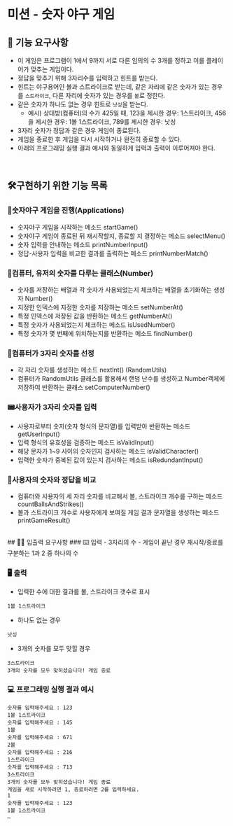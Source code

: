 # 미션 - 숫자 야구 게임

## 🚀 기능 요구사항
- 이 게임은 프로그램이 1에서 9까지 서로 다른 임의의 수 3개를 정하고 이를 플레이어가 맞추는 게임이다.
- 정답을 맞추기 위해 3자리수를 입력하고 힌트를 받는다.
- 힌트는 야구용어인 볼과 스트라이크로 받는데, 같은 자리에 같은 숫자가 있는 경우를 `스트라이크`, 다른 자리에 숫자가 있는 경우를 `볼`로 정한다.
- 같은 숫자가 하나도 없는 경우 힌트로 `낫싱`을 받는다.
  - 예시) 상대방(컴퓨터)의 수가 425일 때, 123을 제시한 경우: 1스트라이크, 456을 제시한 경우: 1볼 1스트라이크, 789를 제시한 경우: 낫싱
- 3자리 숫자가 정답과 같은 경우 게임이 종료된다.
- 게임을 종료한 후 게임을 다시 시작하거나 완전히 종료할 수 있다.
- 아래의 프로그래밍 실행 결과 예시와 동일하게 입력과 출력이 이루어져야 한다.

<br>

## 🛠구현하기 위한 기능 목록

### 🎲숫자야구 게임을 진행(Applications)
- 숫자야구 게임을 시작하는 메소드 startGame()
- 숫자야구 게임이 종료된 뒤 재시작할지, 종료할 지 결정하는 메소드 selectMenu()
- 숫자 입력을 안내하는 메소드 printNumberInput()
- 정답-사용자 입력을 비교한 결과를 출력하는 메소드 printNumberMatch()

### 🔢컴퓨터, 유저의 숫자를 다루는 클래스(Number)
- 숫자를 저장하는 배열과 각 숫자가 사용되었는지 체크하는 배열을 초기화하는 생성자 Number()
- 지정한 인덱스에 지정한 숫자를 저장하는 메소드 setNumberAt()
- 특정 인덱스에 저장된 값을 반환하는 메소드 getNumberAt()
- 특정 숫자가 사용되었는지 체크하는 메소드 isUsedNumber()
- 특정 숫자가 몇 번째에 위치하는지를 반환하는 메소드 findNumber()

### 📐컴퓨터가 3자리 숫자를 선정
- 각 자리 숫자를 생성하는 메소드 nextInt() (RandomUtils)
- 컴퓨터가 RandomUtils 클래스를 활용해서 랜덤 난수를 생성하고 Number객체에 저장하여 반환하는 클래스 setComputerNumber()

### 📟사용자가 3자리 숫자를 입력
- 사용자로부터 숫자(숫자 형식의 문자열)를 입력받아 반환하는 메소드 getUserInput()
- 입력 형식의 유효성을 검증하는 메소드 isValidInput()
- 해당 문자가 1~9 사이의 숫자인지 검사하는 메소드 isValidCharacter()
- 입력한 숫자가 중복된 값이 있는지 검사하는 메소드 isRedundantInput()

### 🧠사용자의 숫자와 정답을 비교
- 컴퓨터와 사용자의 세 자리 숫자를 비교해서 볼, 스트라이크 개수를 구하는 메소드 countBallsAndStrikes()
- 볼과 스트라이크 개수로 사용자에게 보여질 게임 결과 문자열을 생성하는 메소드 printGameResult()

<br>
## ✍🏻 입출력 요구사항
### ⌨️ 입력
- 3자리의 수
- 게임이 끝난 경우 재시작/종료를 구분하는 1과 2 중 하나의 수

### 🖥 출력
- 입력한 수에 대한 결과를 볼, 스트라이크 갯수로 표시
```
1볼 1스트라이크
```
- 하나도 없는 경우 
```
낫싱
```
- 3개의 숫자를 모두 맞힐 경우
```
3스트라이크
3개의 숫자를 모두 맞히셨습니다! 게임 종료
```

### 💻 프로그래밍 실행 결과 예시
```
숫자를 입력해주세요 : 123
1볼 1스트라이크
숫자를 입력해주세요 : 145
1볼
숫자를 입력해주세요 : 671
2볼
숫자를 입력해주세요 : 216
1스트라이크
숫자를 입력해주세요 : 713
3스트라이크
3개의 숫자를 모두 맞히셨습니다! 게임 종료
게임을 새로 시작하려면 1, 종료하려면 2를 입력하세요.
1
숫자를 입력해주세요 : 123
1볼 1스트라이크
… 
```
